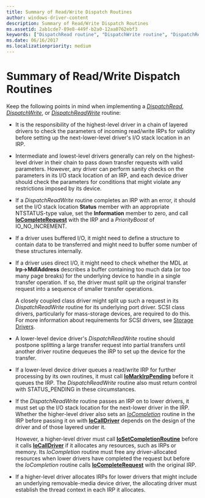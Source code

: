 ```yaml
---
title: Summary of Read/Write Dispatch Routines
author: windows-driver-content
description: Summary of Read/Write Dispatch Routines
ms.assetid: 2ab1cde7-89e8-449f-b2a0-12aa0762ebf3
keywords: ["DispatchRead routine", "DispatchWrite routine", "DispatchReadWrite routine", "dispatch routines WDK kernel , DispatchReadWrite routine", "dispatch routines WDK kernel , DispatchWrite routine", "dispatch routines WDK kernel , DispatchRead routine", "read/write dispatch routines WDK kernel", "IRP_MJ_WRITE I/O function codes", "IRP_MJ_READ I/O function codes", "data transfers WDK kernel , read/write dispatch routines", "transferring data WDK kernel , read/write dispatch routines"]
ms.date: 06/16/2017
ms.localizationpriority: medium
---
```


# Summary of Read/Write Dispatch Routines





Keep the following points in mind when implementing a [*DispatchRead*](https://msdn.microsoft.com/library/windows/hardware/ff543376), [*DispatchWrite*](https://msdn.microsoft.com/library/windows/hardware/ff544034), or [*DispatchReadWrite*](https://msdn.microsoft.com/library/windows/hardware/ff543381) routine:

-   It is the responsibility of the highest-level driver in a chain of layered drivers to check the parameters of incoming read/write IRPs for validity before setting up the next-lower-level driver's I/O stack location in an IRP.

-   Intermediate and lowest-level drivers generally can rely on the highest-level driver in their chain to pass down transfer requests with valid parameters. However, any driver can perform sanity checks on the parameters in its I/O stack location of an IRP, and each device driver should check the parameters for conditions that might violate any restrictions imposed by its device.

-   If a *DispatchReadWrite* routine completes an IRP with an error, it should set the I/O stack location **Status** member with an appropriate NTSTATUS-type value, set the **Information** member to zero, and call [**IoCompleteRequest**](https://msdn.microsoft.com/library/windows/hardware/ff548343) with the IRP and a *PriorityBoost* of IO\_NO\_INCREMENT.

-   If a driver uses buffered I/O, it might need to define a structure to contain data to be transferred and might need to buffer some number of these structures internally.

-   If a driver uses direct I/O, it might need to check whether the MDL at **Irp-&gt;MdlAddress** describes a buffer containing too much data (or too many page breaks) for the underlying device to handle in a single transfer operation. If so, the driver must split up the original transfer request into a sequence of smaller transfer operations.

    A closely coupled class driver might split up such a request in its *DispatchReadWrite* routine for its underlying port driver. SCSI class drivers, particularly for mass-storage devices, are required to do this. For more information about requirements for SCSI drivers, see [Storage Drivers](https://msdn.microsoft.com/library/windows/hardware/ff566976).

-   A lower-level device driver's *DispatchReadWrite* routine should postpone splitting a large transfer request into partial transfers until another driver routine dequeues the IRP to set up the device for the transfer.

-   If a lower-level device driver queues a read/write IRP for further processing by its own routines, it must call [**IoMarkIrpPending**](https://msdn.microsoft.com/library/windows/hardware/ff549422) before it queues the IRP. The *DispatchReadWrite* routine also must return control with STATUS\_PENDING in these circumstances.

-   If the *DispatchReadWrite* routine passes an IRP on to lower drivers, it must set up the I/O stack location for the next-lower driver in the IRP. Whether the higher-level driver also sets an [*IoCompletion*](https://msdn.microsoft.com/library/windows/hardware/ff548354) routine in the IRP before passing it on with [**IoCallDriver**](https://msdn.microsoft.com/library/windows/hardware/ff548336) depends on the design of the driver and of those layered under it.

    However, a higher-level driver must call [**IoSetCompletionRoutine**](https://msdn.microsoft.com/library/windows/hardware/ff549679) before it calls [**IoCallDriver**](https://msdn.microsoft.com/library/windows/hardware/ff548336) if it allocates any resources, such as IRPs or memory. Its *IoCompletion* routine must free any driver-allocated resources when lower drivers have completed the request but before the *IoCompletion* routine calls [**IoCompleteRequest**](https://msdn.microsoft.com/library/windows/hardware/ff548343) with the original IRP.

-   If a higher-level driver allocates IRPs for lower drivers that might include an underlying removable-media device driver, the allocating driver must establish the thread context in each IRP it allocates.

 

 




